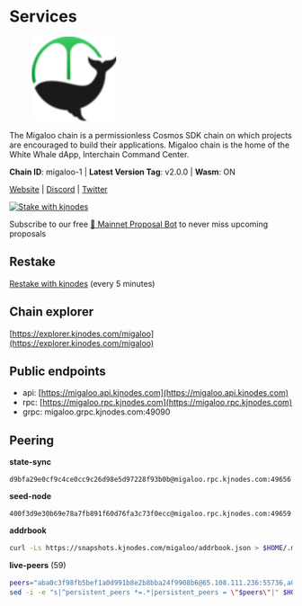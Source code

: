 # Services

<figure><img src="https://raw.githubusercontent.com/kj89/cosmos-images/main/logos/migaloo.png" width="150" alt=""><figcaption></figcaption></figure>

The Migaloo chain is a permissionless Cosmos SDK chain on which  projects are encouraged to build their applications. Migaloo chain  is the home of the White Whale dApp, Interchain Command Center.

**Chain ID**: migaloo-1 | **Latest Version Tag**: v2.0.0 | **Wasm**: ON

[Website](https://whitewhale.money) | [Discord](https://discord.gg/AyvcgD4jy3) | [Twitter](https://twitter.com/WhiteWhaleDefi)

[![Stake with kjnodes](https://i.ibb.co/cr44Q8j/button-stake-with-kjnodes.png)](https://restake.app/migaloo/migaloovaloper1jxtgnfw3tatfh90ju9j76dfrt3yea0zw2vnr8v)

Subscribe to our free [🤖 Mainnet Proposal Bot](https://t.me/kjnodes_proposal_bot) to never miss upcoming proposals

## Restake

[Restake with kjnodes](https://restake.app/migaloo/migaloovaloper1jxtgnfw3tatfh90ju9j76dfrt3yea0zw2vnr8v) (every 5 minutes)
## Chain explorer
[https://explorer.kjnodes.com/migaloo](https://explorer.kjnodes.com/migaloo)

## Public endpoints

* api: [https://migaloo.api.kjnodes.com](https://migaloo.api.kjnodes.com)
* rpc: [https://migaloo.rpc.kjnodes.com](https://migaloo.rpc.kjnodes.com)
* grpc: migaloo.grpc.kjnodes.com:49090

## Peering

**state-sync**

```text
d9bfa29e0cf9c4ce0cc9c26d98e5d97228f93b0b@migaloo.rpc.kjnodes.com:49656
```

**seed-node**

```text
400f3d9e30b69e78a7fb891f60d76fa3c73f0ecc@migaloo.rpc.kjnodes.com:49659
```

**addrbook**
```bash
curl -Ls https://snapshots.kjnodes.com/migaloo/addrbook.json > $HOME/.migalood/config/addrbook.json
```

**live-peers** (59)
```bash
peers="aba0c3f98fb5bef1a0d991b8e2b8bba24f9908b6@65.108.111.236:55736,a0a450ead908bd65813322c1373802ef32c5736d@65.108.235.33:4000,d9bfa29e0cf9c4ce0cc9c26d98e5d97228f93b0b@65.109.88.38:49656,ad4a3df80407d721cad9ea4b7016b7f5a7775bfe@162.55.239.79:26665,6c42aacf3939d503bad695d86108d214680e04a8@144.76.175.189:20756,6870906f86e474d88d077c7c55af36debe49da04@178.162.165.194:7095,81eefc4de6acec31ccdd519d53270be024e4fe68@51.210.223.186:7095,175ca82ab5b282549d68d79ff2c3703d26bcacef@141.94.109.71:20757,554eb4a15e05af8317c3f98d6efd51d1ace1bc9c@146.59.85.223:20756,9780ea85f4d0f4cb5ebca14992ce11ebe1982d35@188.172.229.26:26656,80be85c4980deccaa2fbd710029f0eb660dadf9a@51.81.16.186:26656,4236750928a4dcb742e50e30e500ebc9ee39f240@35.223.246.103:26656,2b9c4fd6be5b779417bc5bd392bdefc81a08720a@35.90.134.158:33656,5429bc670b77cd9c61481912ea194bea8aa6d0cd@51.81.155.189:20756,59c74642d0ec4d012dd7bd0a7e5af1eadf2061b2@65.109.30.183:26656,327fb12682b6450564330abec78f13fa35bd9b78@37.187.149.73:26706,78f0f5aa89b7ed92a5728dd3f67f646d8dda5213@198.244.228.162:55736,9cb7ba30c7eb7e9b516b90e09ca0f53250927440@146.59.52.135:8095,b3538ee0cf0245a5d7d7c1ef82cdf4a60e7d36ed@173.215.85.171:20080,ebc272824924ea1a27ea3183dd0b9ba713494f83@195.3.220.136:27096,45a88789d86553f6cd7c7ee48786847e462e7dd6@5.75.161.219:26656,e3fee82bd16509145c45b3dc0b8f4db25315078e@212.227.13.120:26656,ba6f2c1a1174fbc19e1fff75922f56c779d788d8@38.146.3.131:20756,d20e91b12956469860da37a8e538305dad8d23d4@185.119.118.110:4000,45c246b7f17bb9d95a3155e53ae32850de03d946@195.14.6.2:26656,f7dede5bd05eb9615c8c6fa273e25bd4f10f56b8@65.108.109.240:3000,ccaccdf6bafcb57197d86a1420a289cd39fe0ae9@85.10.200.231:8095,1efa54b5e318fad742f060d3938a963333bd8ae9@142.93.189.65:26656,6801b2f80cdb6a02fbc7e23e1e1d393788e37e84@64.5.123.231:26656,2e71dbd7d4c079ba7894c5287291c17ba58a6504@141.95.47.78:26656,347e6fa3c974e91aee92da5793486ba3f1bae67d@23.88.112.67:26656,e39876398a43c0f9b93b5a82d8e38fa57c0373b5@65.109.89.19:20756,3b3428d679faa1bd498b3554ca798de3a0d802c6@162.19.89.8:20756,8a9e42026a687b2762cefbd74584ccbd6afa0be1@65.109.83.124:26656,dfe5f91f824880e19d47475546d9874e0f2cea8c@5.79.74.229:8095,95a68d5280d9a3ae6d688e89bd4e4fe295b11a92@31.156.88.34:26656,8917d5ba9ff160e192a3178252856d371236f7d6@45.85.147.42:55656,fe04ff9a13d8f0b23463e832f75eb5c845bd375e@213.239.214.73:7095,2fd235d3f0a1a84abd197dcfdaf04fdabc092db8@168.119.62.80:26656,462a37ca052c4d058e505959393574045dce9489@116.202.36.240:20756,0c38efdc028867765e68f02979958468384ad087@51.89.155.2:23656,98e489fc375c4dd26eb0d2410fab4e1ab049f61b@144.126.141.236:26656,51ca404bbc73d07fc0d6529388c90f807c5acf0b@65.109.104.72:20756,dfb44159d26b62affd7112367e082b2397bbff15@65.108.136.206:26656,58a97513b4b96aaa4ca85445e740208cfc7c0af2@162.19.81.219:27502,320ec920b1c1adc94556f9f64eeb575e07ef9d27@24.158.14.210:26656,2e756df28be5e4fa7d332ba732a160202ef86eee@167.235.21.165:26656,7e2bf7bdcc3b40a1dae4c9befb1ef1cb47d03c6d@65.108.10.37:26656,36e1c376a0c5da53382a8ccb081d6a3e4831d165@65.108.234.59:26666,c616069071f0864b5b0e995f8d8961536b41ab62@15.204.141.36:26656,0326c9ee117587b7ebe3b26b00820642a8cf48ff@65.108.238.102:20756,25cc124e251999047c971721765947b03544b9d6@45.152.13.148:26656,9f55d181ba68c2a7b62d065fa5974bc1ada7395f@188.165.252.51:26656,a46ad42b84690a2af0071f20337182b3bfba75fc@38.146.3.130:20756,a834ef7ec0a65ac7c5bf976a9af5adb3a71d7a19@65.108.8.247:20756,f59f9e1876f2b8401aabba612786eda163f23a8a@213.170.135.20:26134,538b5c109a7b7d64ddb50b7d3de518321bc833c4@192.99.44.79:20756,1d3809b25bbe6a29bc2415df77c9fc82e46fd384@18.117.74.187:26656,9755cab2585a2794453a5b396ef13b893393366f@65.108.212.224:46678"
sed -i -e "s|^persistent_peers *=.*|persistent_peers = \"$peers\"|" $HOME/.migalood/config/config.toml
```
